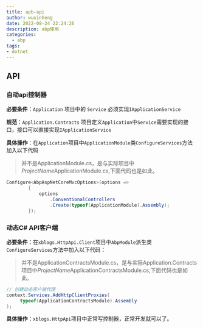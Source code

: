 ```yaml
---
title: apb-api
author: wuxinheng
date: 2022-08-24 22:24:26
description: abp使用
categories:
  - abp
tags:
- dotnet
---
```

## API

### 自动api控制器

**必要条件**：`Application` 项目中的 `Service` 必须实现`IApplicationService`

**规范**：`Application.Contracts` 项目定义`Application`中`Service`需要实现的接口，接口可以直接实现`IApplicationService`

**具体操作**：在`Application`项目中`ApplicationModule`类`ConfigureServices`方法加入以下代码

> 并不是ApplicationModule.cs，是与实际项目中*ProjectName*ApplicationModule.cs,下面代码也是如此。

```c#
Configure<AbpAspNetCoreMvcOptions>(options =>
        {
            options
                .ConventionalControllers
                .Create(typeof(ApplicationModule).Assembly);
        });
```

### 动态C# API客户端

**必要条件**：在`xblogs.HttpApi.Client`项目中`AbpModule`派生类`ConfigureServices`方法中加入以下代码：

> 并不是ApplicationContractsModule.cs，是与实际Application.Contracts项目中*ProjectName*ApplicationContractsModule.cs,下面代码也是如此。

```C#
// 创建动态客户端代理
context.Services.AddHttpClientProxies(
     typeof(ApplicationContractsModule).Assembly
);
```

**具体操作**：`xblogs.HttpApi`项目中正常写控制器，正常开发就可以了。